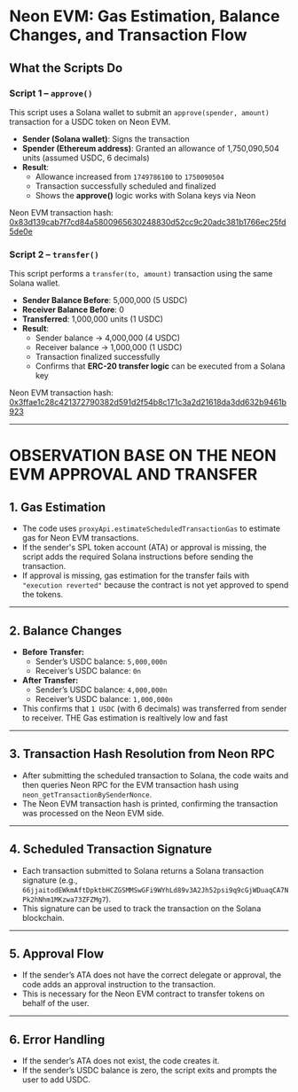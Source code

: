 # Neon EVM: Gas Estimation, Balance Changes, and Transaction Flow

## What the Scripts Do

### Script 1 – `approve()`

This script uses a Solana wallet to submit an `approve(spender, amount)` transaction for a USDC token on Neon EVM.

- **Sender (Solana wallet)**: Signs the transaction
- **Spender (Ethereum address)**: Granted an allowance of 1,750,090,504 units (assumed USDC, 6 decimals)
- **Result**:
  - Allowance increased from `1749786100` to `1750090504`
  - Transaction successfully scheduled and finalized
  - Shows the **approve()** logic works with Solana keys via Neon

Neon EVM transaction hash: [0x83d139cab7f7cd84a5800965630248830d52cc9c20adc381b1766ec25fd5de0e](https://neon-devnet.blockscout.com/tx/0x83d139cab7f7cd84a5800965630248830d52cc9c20adc381b1766ec25fd5de0e)

### Script 2 – `transfer()`

This script performs a `transfer(to, amount)` transaction using the same Solana wallet.

- **Sender Balance Before**: 5,000,000 (5 USDC)
- **Receiver Balance Before**: 0
- **Transferred**: 1,000,000 units (1 USDC)
- **Result**:
  - Sender balance → 4,000,000 (4 USDC)
  - Receiver balance → 1,000,000 (1 USDC)
  - Transaction finalized successfully
  - Confirms that **ERC-20 transfer logic** can be executed from a Solana key

Neon EVM transaction hash: [0x3ffae1c28c421372790382d591d2f54b8c171c3a2d21618da3dd632b9461b923](https://neon-devnet.blockscout.com/tx/0x3ffae1c28c421372790382d591d2f54b8c171c3a2d21618da3dd632b9461b923)

---

# OBSERVATION BASE ON THE NEON EVM APPROVAL AND TRANSFER

## 1. Gas Estimation

- The code uses `proxyApi.estimateScheduledTransactionGas` to estimate gas for Neon EVM transactions.
- If the sender's SPL token account (ATA) or approval is missing, the script adds the required Solana instructions before sending the transaction.
- If approval is missing, gas estimation for the transfer fails with `"execution reverted"` because the contract is not yet approved to spend the tokens.

---

## 2. Balance Changes

- **Before Transfer:**
  - Sender’s USDC balance: `5,000,000n`
  - Receiver’s USDC balance: `0n`
- **After Transfer:**
  - Sender’s USDC balance: `4,000,000n`
  - Receiver’s USDC balance: `1,000,000n`
- This confirms that `1 USDC` (with 6 decimals) was transferred from sender to receiver.
  THE Gas estimation is realtively low and fast

---

## 3. Transaction Hash Resolution from Neon RPC

- After submitting the scheduled transaction to Solana, the code waits and then queries Neon RPC for the EVM transaction hash using `neon_getTransactionBySenderNonce`.
- The Neon EVM transaction hash is printed, confirming the transaction was processed on the Neon EVM side.

---

## 4. Scheduled Transaction Signature

- Each transaction submitted to Solana returns a Solana transaction signature (e.g., `66jjaitodEWkmAftDpktbHCZGSMMSwGFi9WYhLd89v3A2Jh52psi9q9cGjWDuaqCA7NPk2hNhm1MKzwa73ZFZMg7`).
- This signature can be used to track the transaction on the Solana blockchain.

---

## 5. Approval Flow

- If the sender’s ATA does not have the correct delegate or approval, the code adds an approval instruction to the transaction.
- This is necessary for the Neon EVM contract to transfer tokens on behalf of the user.

---

## 6. Error Handling

- If the sender’s ATA does not exist, the code creates it.
- If the sender’s USDC balance is zero, the script exits and prompts the user to add USDC.
